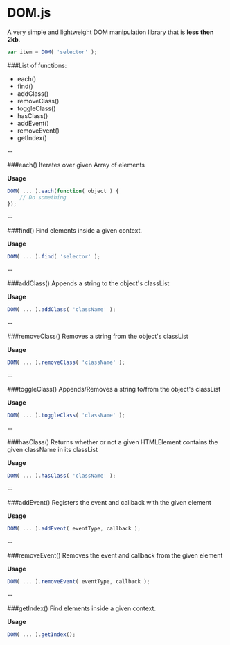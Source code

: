 # DOM.js
A very simple and lightweight DOM manipulation library that is **less then 2kb**.

```javascript
var item = DOM( 'selector' );
```

###List of functions:
- each()
- find()
- addClass()
- removeClass()
- toggleClass()
- hasClass()
- addEvent()
- removeEvent()
- getIndex()


--


###each()
Iterates over given Array of elements

**Usage**
```javascript
DOM( ... ).each(function( object ) {
    // Do something
});
```


--


###find()
Find elements inside a given context.

**Usage**
```javascript
DOM( ... ).find( 'selector' );
```


--


###addClass()
Appends a string to the object's classList

**Usage**
```javascript
DOM( ... ).addClass( 'className' );
```


--


###removeClass()
Removes a string from the object's classList

**Usage**
```javascript
DOM( ... ).removeClass( 'className' );
```


--


###toggleClass()
Appends/Removes a string to/from the object's classList

**Usage**
```javascript
DOM( ... ).toggleClass( 'className' );
```


--


###hasClass()
Returns whether or not a given HTMLElement contains the given className in its classList

**Usage**
```javascript
DOM( ... ).hasClass( 'className' );
```


--


###addEvent()
Registers the event and callback with the given element

**Usage**
```javascript
DOM( ... ).addEvent( eventType, callback );
```


--


###removeEvent()
Removes the event and callback from the given element

**Usage**
```javascript
DOM( ... ).removeEvent( eventType, callback );
```


--


###getIndex()
Find elements inside a given context.

**Usage**
```javascript
DOM( ... ).getIndex();
```

